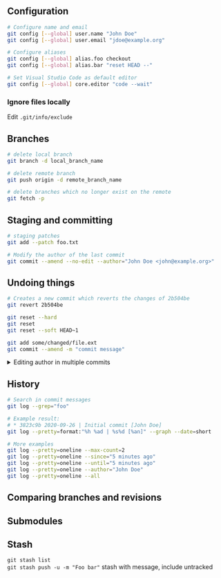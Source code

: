 ## Configuration

```bash
# Configure name and email
git config [--global] user.name "John Doe"
git config [--global] user.email "jdoe@example.org"

# Configure aliases
git config [--global] alias.foo checkout
git config [--global] alias.bar "reset HEAD --"

# Set Visual Studio Code as default editor
git config [--global] core.editor "code --wait"
```

### Ignore files locally

Edit ```.git/info/exclude```<br>

## Branches

```bash
# delete local branch
git branch -d local_branch_name

# delete remote branch
git push origin -d remote_branch_name

# delete branches which no longer exist on the remote
git fetch -p
```

## Staging and committing

```bash
# staging patches
git add --patch foo.txt

# Modify the author of the last commit
git commit --amend --no-edit --author="John Doe <john@example.org>"
```

## Undoing things

```bash
# Creates a new commit which reverts the changes of 2b504be
git revert 2b504be

git reset --hard
git reset
git reset --soft HEAD~1

git add some/changed/file.ext
git commit --amend -m "commit message"
```

<details>
    <summary>Editing author in multiple commits</summary>
    <p>

```bash
git filter-branch --env-filter '
WRONG_EMAIL="wrong@example.com"
NEW_NAME="New Name Value"
NEW_EMAIL="correct@example.com"

if [ "$GIT_COMMITTER_EMAIL" = "$WRONG_EMAIL" ]
then
    export GIT_COMMITTER_NAME="$NEW_NAME"
    export GIT_COMMITTER_EMAIL="$NEW_EMAIL"
fi
if [ "$GIT_AUTHOR_EMAIL" = "$WRONG_EMAIL" ]
then
    export GIT_AUTHOR_NAME="$NEW_NAME"
    export GIT_AUTHOR_EMAIL="$NEW_EMAIL"
fi
' --tag-name-filter cat -- --branches --tags
```

</p>
</details>

## History

```bash
# Search in commit messages
git log --grep="foo"

# Example result:
# * 3823c9b 2020-09-26 | Initial commit [John Doe]
git log --pretty=format:"%h %ad | %s%d [%an]" --graph --date=short

# More examples
git log --pretty=oneline --max-count=2
git log --pretty=oneline --since="5 minutes ago"
git log --pretty=oneline --until="5 minutes ago"
git log --pretty=oneline --author="John Doe"
git log --pretty=oneline --all
```

## Comparing branches and revisions

## Submodules

## Stash

`git stash list`<br>
`git stash push -u -m "Foo bar"` stash with message, include untracked